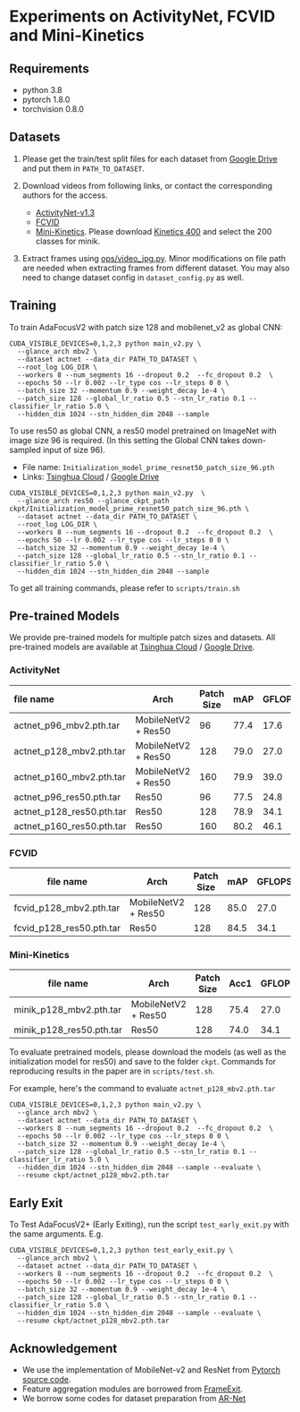 # Experiments on ActivityNet, FCVID and Mini-Kinetics

## Requirements

- python 3.8
- pytorch 1.8.0
- torchvision 0.8.0

## Datasets
1. Please get the train/test split files for each dataset from [Google Drive](https://drive.google.com/drive/folders/1QZ2gVoGMh3Xe20kgdG6s7cnQTYsDWQXz?usp=sharing) and put them in `PATH_TO_DATASET`.
2. Download videos from following links, or contact the corresponding authors for the access. 

   - [ActivityNet-v1.3](http://activity-net.org/download.html) 
   - [FCVID](https://drive.google.com/drive/folders/1cPSc3neTQwvtSPiVcjVZrj0RvXrKY5xj)
   - [Mini-Kinetics](https://deepmind.com/research/open-source/kinetics). Please download [Kinetics 400](https://storage.googleapis.com/deepmind-media/Datasets/kinetics400.tar.gz) and select the 200 classes for minik.

3. Extract frames using [ops/video_jpg.py](ops/video_jpg.py). Minor modifications on file path are needed when extracting frames from different dataset. You may also need to change dataset config in `dataset_config.py`  as well.

## Training

To train AdaFocusV2 with patch size 128 and mobilenet_v2 as global CNN:

```
CUDA_VISIBLE_DEVICES=0,1,2,3 python main_v2.py \
  --glance_arch mbv2 \
  --dataset actnet --data_dir PATH_TO_DATASET \
  --root_log LOG_DIR \
  --workers 8 --num_segments 16 --dropout 0.2  --fc_dropout 0.2  \
  --epochs 50 --lr 0.002 --lr_type cos --lr_steps 0 0 \
  --batch_size 32 --momentum 0.9 --weight_decay 1e-4 \
  --patch_size 128 --global_lr_ratio 0.5 --stn_lr_ratio 0.1 --classifier_lr_ratio 5.0 \
  --hidden_dim 1024 --stn_hidden_dim 2048 --sample
```

To use res50 as global CNN, a res50 model pretrained on ImageNet with image size 96 is required. (In this setting the Global CNN takes down-sampled input of size 96).

- File name: `Initialization_model_prime_resnet50_patch_size_96.pth`
- Links: [Tsinghua Cloud](https://cloud.tsinghua.edu.cn/d/5f686486750f4cf6a11a/) / [Google Drive](https://drive.google.com/drive/folders/1WYLdg6Vzngl16lJfQZCGNnSbLF7YXB_A?usp=sharing)

```
CUDA_VISIBLE_DEVICES=0,1,2,3 python main_v2.py  \
  --glance_arch res50 --glance_ckpt_path ckpt/Initialization_model_prime_resnet50_patch_size_96.pth \
  --dataset actnet --data_dir PATH_TO_DATASET \
  --root_log LOG_DIR \
  --workers 8 --num_segments 16 --dropout 0.2  --fc_dropout 0.2  \
  --epochs 50 --lr 0.002 --lr_type cos --lr_steps 0 0 \
  --batch_size 32 --momentum 0.9 --weight_decay 1e-4 \
  --patch_size 128 --global_lr_ratio 0.5 --stn_lr_ratio 0.1 --classifier_lr_ratio 5.0 \
  --hidden_dim 1024 --stn_hidden_dim 2048 --sample
```

To get all training commands, please refer to `scripts/train.sh`

## Pre-trained Models

We provide pre-trained models for multiple patch sizes and datasets. All pre-trained models are available at [Tsinghua Cloud](https://cloud.tsinghua.edu.cn/d/5f686486750f4cf6a11a/) / [Google Drive](https://drive.google.com/drive/folders/1WYLdg6Vzngl16lJfQZCGNnSbLF7YXB_A?usp=sharing).

### ActivityNet

| file name                 | Arch                | Patch Size | mAP  | GFLOPS |
| :------------------------ | ------------------- | ---------- | ---- | ------ |
| actnet_p96_mbv2.pth.tar   | MobileNetV2 + Res50 | 96         | 77.4 | 17.6   |
| actnet_p128_mbv2.pth.tar  | MobileNetV2 + Res50 | 128        | 79.0 | 27.0   |
| actnet_p160_mbv2.pth.tar  | MobileNetV2 + Res50 | 160        | 79.9 | 39.0   |
| actnet_p96_res50.pth.tar  | Res50               | 96         | 77.5 | 24.8   |
| actnet_p128_res50.pth.tar | Res50               | 128        | 78.9 | 34.1   |
| actnet_p160_res50.pth.tar | Res50               | 160        | 80.2 | 46.1   |

### FCVID

| file name                | Arch                | Patch Size | mAP  | GFLOPS |
| ------------------------ | ------------------- | ---------- | ---- | ------ |
| fcvid_p128_mbv2.pth.tar  | MobileNetV2 + Res50 | 128        | 85.0 | 27.0   |
| fcvid_p128_res50.pth.tar | Res50               | 128        | 84.5 | 34.1   |

### Mini-Kinetics

| file name                | Arch                | Patch Size | Acc1 | GFLOPS |
| ------------------------ | ------------------- | ---------- | ---- | ------ |
| minik_p128_mbv2.pth.tar  | MobileNetV2 + Res50 | 128        | 75.4 | 27.0   |
| minik_p128_res50.pth.tar | Res50               | 128        | 74.0 | 34.1   |

To evaluate pretrained models, please download the models (as well as the initialization model for res50) and save to the folder `ckpt`. Commands for reproducing results in the paper are in `scripts/test.sh`.

For example,  here's the command to evaluate `actnet_p128_mbv2.pth.tar`

```
CUDA_VISIBLE_DEVICES=0,1,2,3 python main_v2.py \
  --glance_arch mbv2 \
  --dataset actnet --data_dir PATH_TO_DATASET \
  --workers 8 --num_segments 16 --dropout 0.2  --fc_dropout 0.2  \
  --epochs 50 --lr 0.002 --lr_type cos --lr_steps 0 0 \
  --batch_size 32 --momentum 0.9 --weight_decay 1e-4 \
  --patch_size 128 --global_lr_ratio 0.5 --stn_lr_ratio 0.1 --classifier_lr_ratio 5.0 \
  --hidden_dim 1024 --stn_hidden_dim 2048 --sample --evaluate \
  --resume ckpt/actnet_p128_mbv2.pth.tar
```

## Early Exit

To Test AdaFocusV2+ (Early Exiting), run the script `test_early_exit.py` with the same arguments. E.g.

```
CUDA_VISIBLE_DEVICES=0,1,2,3 python test_early_exit.py \
  --glance_arch mbv2 \
  --dataset actnet --data_dir PATH_TO_DATASET \
  --workers 8 --num_segments 16 --dropout 0.2  --fc_dropout 0.2  \
  --epochs 50 --lr 0.002 --lr_type cos --lr_steps 0 0 \
  --batch_size 32 --momentum 0.9 --weight_decay 1e-4 \
  --patch_size 128 --global_lr_ratio 0.5 --stn_lr_ratio 0.1 --classifier_lr_ratio 5.0 \
  --hidden_dim 1024 --stn_hidden_dim 2048 --sample --evaluate \
  --resume ckpt/actnet_p128_mbv2.pth.tar
```

## Acknowledgement

- We use the implementation of MobileNet-v2 and ResNet from [Pytorch source code](https://pytorch.org/vision/stable/_modules/torchvision/models/mobilenetv2.html). 
- Feature aggregation modules are borrowed from [FrameExit](https://github.com/Qualcomm-AI-research/FrameExit).
- We borrow some codes for dataset preparation from [AR-Net](https://github.com/mengyuest/AR-Net#dataset-preparation)
